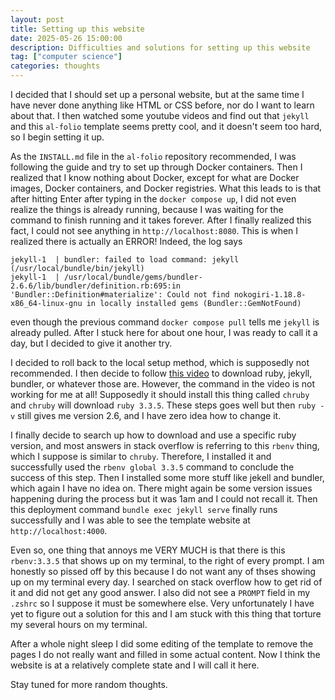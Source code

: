 ```yaml
---
layout: post
title: Setting up this website
date: 2025-05-26 15:00:00
description: Difficulties and solutions for setting up this website
tag: ["computer science"]
categories: thoughts
---
```


I decided that I should set up a personal website, but at the same time I have 
never done anything like HTML or CSS before, nor do I want to learn about that.
I then watched some youtube videos and find out that `jekyll` and this 
`al-folio` template seems pretty cool, and it doesn't seem too hard, so I begin 
setting it up.

As the `INSTALL.md` file in the `al-folio` repository recommended, I was 
following the guide and try to set up through Docker containers. Then I realized
that I know nothing about Docker, except for what are Docker images, Docker 
containers, and Docker registries. What this leads to is that after hitting 
Enter after typing in the `docker compose up`, I did not even realize the 
things is already running, because I was waiting for the command to finish 
running and it takes forever. After I finally realized this fact, I could not 
see anything in `http://localhost:8080`. This is when I realized there 
is actually an ERROR! Indeed, the log says 
```
jekyll-1  | bundler: failed to load command: jekyll (/usr/local/bundle/bin/jekyll)
jekyll-1  | /usr/local/bundle/gems/bundler-2.6.6/lib/bundler/definition.rb:695:in 'Bundler::Definition#materialize': Could not find nokogiri-1.18.8-x86_64-linux-gnu in locally installed gems (Bundler::GemNotFound)
```
even though the previous command `docker compose pull` tells me `jekyll` is 
already pulled. After I stuck here for about one hour, I was ready to call it 
a day, but I decided to give it another try.

I decided to roll back to the local setup method, which is supposedly not 
recommended. I then decide to follow [this video](https://www.youtube.com/watch?v=fV01b0duZwU&t=632s) 
to download ruby, jekyll, bundler, or whatever those are. However, the command 
in the video is not working for me at all! Supposedly it should install 
this thing called `chruby` and `chruby` will download `ruby 3.3.5`. These 
steps goes well but then `ruby -v` still gives me version 2.6, and I have 
zero idea how to change it. 

I finally decide to search up how to download and use a specific ruby version, 
and most answers in stack overflow is referring to this `rbenv` thing, which 
I suppose is similar to `chruby`. Therefore, I installed it and successfully 
used the `rbenv global 3.3.5` command to conclude the success of this step.
Then I installed some more stuff like jekell and bundler, which again I have 
no idea on. There might again be some version issues happening during the 
process but it was 1am and I could not recall it. Then this deployment command 
`bundle exec jekyll serve` finally runs successfully and I was able to see 
the template website at `http://localhost:4000`. 

Even so, one thing that annoys me VERY MUCH is that there is this `rbenv:3.3.5` 
that shows up on my terminal, to the right of every prompt. I am honestly so 
pissed off by this because I do not want any of thses showing up on my terminal 
every day. I searched on stack overflow how to get rid of it and did not get 
any good answer. I also did not see a `PROMPT` field in my `.zshrc` so I 
suppose it must be somewhere else. Very unfortunately I have yet to figure out 
a solution for this and I am stuck with this thing that torture my several 
hours on my terminal.

After a whole night sleep I did some editing of the template to remove the
pages I do not really want and filled in some actual content. Now I think 
the website is at a relatively complete state and I will call it here. 

Stay tuned for more random thoughts. 